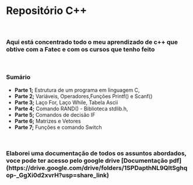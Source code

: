 <h1>Repositório C++</h1>
<br>
<h3>Aqui está concentrado todo o meu aprendizado de c++ que obtive com a Fatec e com os cursos que tenho feito</h3>
<br>
<h3>Sumário</h3>
<ul>
    <li><b>Parte 1;</b> Estrutura de um programa em linguagem C, </li>
    <li><b>Parte 2;</b> Variáveis, Operadores,Funções Printf() e Scanf()</li>
    <li><b>Parte 3;</b> Laço For, Laço While, Tabela Ascii </li>
    <li><b>Parte 4;</b> Comando RAND() - Biblioteca stdlib.h,</li>
    <li><b>Parte 5;</b> Comandos de decisão IF</li>
    <li><b>Parte 6;</b> Matrizes e Vetores</li>
    <li><b>Parte 7;</b> Funções e comando Switch</li>
</ul>
<br>
<h3>Elaborei uma documentação de todos os assuntos abordados, voce pode ter acesso pelo google drive [Documentação pdf](https://drive.google.com/drive/folders/1SPDapthNL9QltSghqop-_GgXi0d2xvrH?usp=share_link)</h3>
